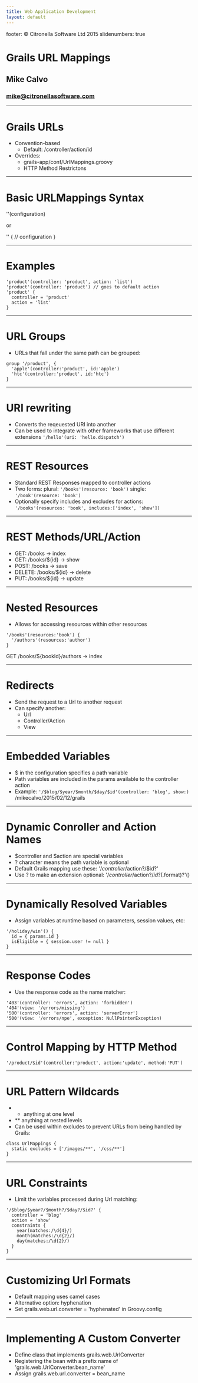 ```yaml
---
title: Web Application Development
layout: default
---
```

footer: © Citronella Software Ltd 2015
slidenumbers: true

# Grails URL Mappings
## Mike Calvo
### mike@citronellasoftware.com

---
# Grails URLs
- Convention-based
  - Default: /controller/action/id
- Overrides:
  - grails-app/conf/UrlMappings.groovy
  - HTTP Method Restrictons

---
# Basic URLMappings Syntax
'<url>'(configuration)

or

'<url>' {
  // configuration
}

---
# Examples

```
'product'(controller: 'product', action: 'list')
'product'(controller: 'product') // goes to default action
'product' {
  controller = 'product'
  action = 'list'
}
```

---
# URL Groups
- URLs that fall under the same path can be grouped:

```
group '/product', {
  'apple'(controller:'product', id:'apple')
  'htc'(controller:'product', id:'htc')
}
```

---
# URI rewriting
- Converts the reqeuested URI into another
- Can be used to integrate with other frameworks that use different extensions
  `'/hello'(uri: 'hello.dispatch')`

---
# REST Resources
- Standard REST Responses mapped to controller actions
- Two forms:
  plural: `'/books'(resource: 'book')`
  single: `'/book'(resource: 'book')`
- Optionally specify includes and excludes for actions:
  `'/books'(resources: 'book', includes:['index', 'show'])`

---
# REST Methods/URL/Action
- GET: /books -> index
- GET: /books/${id} -> show
- POST: /books -> save
- DELETE: /books/${id} -> delete
- PUT: /books/${id} -> update

---
# Nested Resources
- Allows for accessing resources within other resources

```
'/books'(resources:'book') {
  '/authors'(resources:'author')
}
```

GET /books/${bookId}/authors -> index

---
# Redirects
- Send the request to a Url to another request
- Can specify another:
  - Url
  - Controller/Action
  - View

---
# Embedded Variables
- $ in the configuration specifies a path variable
- Path variables are included in the params available to the controller action
- Example:
  `'/$blog/$year/$month/$day/$id'(controller: 'blog', show:)`
  /mikecalvo/2015/02/12/grails

---
# Dynamic Conroller and Action Names
- $controller and $action are special variables
- ? character means the path variable is optional
- Default Grails mapping use these:
'/$controller/$action?/$id?'
- Use ? to make an extension optional:
'/$controller/$action?/$id?(.$format)?'()

---
# Dynamically Resolved Variables
- Assign variables at runtime based on parameters, session values, etc:

```
'/holiday/win'() {
  id = { params.id }
  isEligible = { session.user != null }
}
```

---
# Response Codes
- Use the response code as the name matcher:

```
'403'(controller: 'errors', action: 'forbidden')
'404'(view: '/errors/missing')
'500'(controller: 'errors', action: 'serverError')
'500'(view: '/errors/npe', exception: NullPointerException)
```

---
# Control Mapping by HTTP Method

```
'/product/$id'(controller:'product', action:'update', method:'PUT')
```

---
# URL Pattern Wildcards
- * anything at one level
- ** anything at nested levels
- Can be used within excludes to prevent URLs from being handled by Grails:
```
class UrlMappings {
  static excludes = ['/images/**', '/css/**']
}
```

---
# URL Constraints
- Limit the variables processed during Url matching:

```
'/$blog/$year?/$month?/$day?/$id?' {
  controller = 'blog'
  action = 'show'
  constraints {
    year(matches:/\d{4}/)
    month(matches:/\d{2}/)
    day(matches:/\d{2}/)
  }
}
```

---
# Customizing Url Formats
- Default mapping uses camel cases
- Alternative option: hyphenation
- Set grails.web.url.converter = 'hyphenated' in Groovy.config

---
# Implementing A Custom Converter
  - Define class that implements grails.web.UrlConverter
  - Registering the bean with a prefix name of 'grails.web.UrlConverter.bean_name'
  - Assign grails.web.url.converter = bean_name
